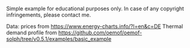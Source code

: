 Simple example for educational purposes only.
In case of any copyright infringements, please contact me.

Data:
prices from https://www.energy-charts.info/?l=en&c=DE
Thermal demand profile from https://github.com/oemof/oemof-solph/tree/v0.5.1/examples/basic_example
